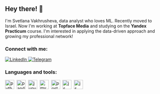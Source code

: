 ## Hey there! 👋
I'm Svetlana Vakhrusheva, data analyst who loves ML. Recently moved to Israel. Now I'm working at **Topface Media** and studying on the **Yandex Practicum** course. I'm interested in applying the data-driven approach and growing my professional network!

### Connect with me:
<div id="socials" align="left">
  <a href="https://www.linkedin.com/in/svetlana-vakhrusheva-113987260/">
    <img src="https://img.shields.io/badge/LinkedIn-blue?style=for-the-badge&logo=linkedin&logoColor=white" alt="LinkedIn"/>
  </a>
  <a href="https://t.me/Veradiss">
    <img src="https://img.shields.io/badge/Telegram-blue?style=for-the-badge&logo=telegram&logoColor=white" alt="Telegram"/>
  </a> 
</div>

### Languages and tools:
<img src="https://cdn.jsdelivr.net/gh/devicons/devicon/icons/python/python-original.svg" title="python" width="30"/>&nbsp;
<img src="https://cdn.jsdelivr.net/gh/devicons/devicon/icons/pandas/pandas-original.svg" title="pandas" width="30"/>&nbsp;
<img src="https://cdn.jsdelivr.net/gh/devicons/devicon/icons/jupyter/jupyter-original-wordmark.svg" title="jupyter" width="30"/>&nbsp;
<img src="https://cdn.jsdelivr.net/gh/devicons/devicon/icons/mysql/mysql-original.svg" title="mysql" width="30"/>&nbsp;
<img src="https://cdn.jsdelivr.net/gh/devicons/devicon/icons/postgresql/postgresql-original.svg" title="postgresql" width="30"/>&nbsp;
<img src="https://cdn.jsdelivr.net/gh/devicons/devicon/icons/javascript/javascript-original.svg" title="js" width="30"/>&nbsp;
<img src="https://cdn.jsdelivr.net/gh/devicons/devicon/icons/git/git-original.svg" title="js" width="30"/>&nbsp;
          
          
